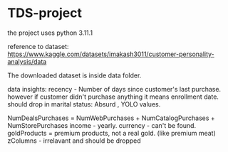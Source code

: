 # TDS-project

the project uses python 3.11.1

reference to dataset: https://www.kaggle.com/datasets/imakash3011/customer-personality-analysis/data

The downloaded dataset is inside data folder.

data insights:
recency - Number of days since customer's last purchase. however if customer didn't purchase anything it means enrollment date.
should drop in marital status: Absurd , YOLO  values.

NumDealsPurchases = NumWebPurchases + NumCatalogPurchases + NumStorePurchases
income - yearly. currency - can't be found.
goldProducts = premium products, not a real gold. (like premium meat)
zColumns - irrelavant and should be dropped